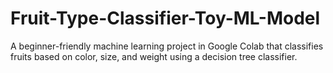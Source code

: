 # Fruit-Type-Classifier-Toy-ML-Model
A beginner-friendly machine learning project in Google Colab that classifies fruits based on color, size, and weight using a decision tree classifier.
